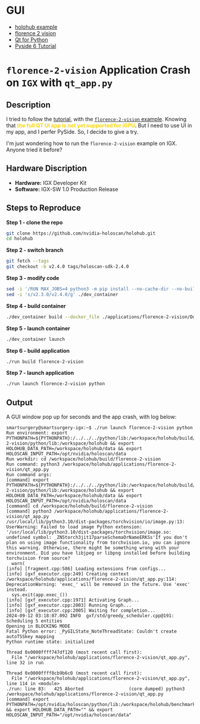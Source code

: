 # GUI
- [holohub example][gui-for-python-applications]
- [florence 2 vision][florence-2-vision]
- [Qt for Python][qt-for-python]
- [Pyside 6 Tutorial][pyside-6-tutorial]

# `florence-2-vision` Application Crash on `IGX` with `qt_app.py`

## Description 
I tried to follow the [tutorial][gui-for-python-applications], with the [`florence-2-vision` example][florence-2-vision]. Knowing that <span style="color: gold">**the full QT UI app is not yet supported for iGPU**</span>. But I need to use UI in my app, and I perfer PySide. So, I decide to give a try.

I'm just wondering how to run the `florence-2-vision` example on IGX. Anyone tried it before?

## Hardware Discription
- **Hardware:** IGX Developer Kit
- **Software:** IGX-SW 1.0 Production Release

## Steps to Reproduce
**Step 1 - clone the repo**
```bash
git clone https://github.com/nvidia-holoscan/holohub.git
cd holohub
```
**Step 2 - switch branch**
```bash
git fetch --tags
git checkout -b v2.4.0 tags/holoscan-sdk-2.4.0
```
**Step 3 - modify code**
```bash
sed -i '/RUN MAX_JOBS=4 python3 -m pip install --no-cache-dir --no-build-isolation flash-attn/s/^/# /' ./applications/florence-2-vision/Dockerfile
sed -i 's/v2.3.0/v2.4.0/g' ./dev_container
```
**Step 4 - build container**
```bash
./dev_container build --docker_file ./applications/florence-2-vision/Dockerfile
```
**Step 5 - launch container**
```bash
./dev_container launch 
```
**Step 6 - build application**
```bash
./run build florence-2-vision
```
**Step 7 - launch application**
```bash
./run launch florence-2-vision python
```
## Output

A GUI window pop up for seconds and the app crash, with log below:
```
smartsurgery@smartsurgery-igx:~$ ./run launch florence-2-vision python
Run environment: export PYTHONPATH=${PYTHONPATH}:/../../../python/lib:/workspace/holohub/build/florence-2-vision/python/lib:/workspace/holohub && export HOLOHUB_DATA_PATH=/workspace/holohub/data && export HOLOSCAN_INPUT_PATH=/opt/nvidia/holoscan/data
Run workdir: cd /workspace/holohub/build/florence-2-vision
Run command: python3 /workspace/holohub/applications/florence-2-vision/qt_app.py
Run command args: 
[command] export PYTHONPATH=${PYTHONPATH}:/../../../python/lib:/workspace/holohub/build/florence-2-vision/python/lib:/workspace/holohub && export HOLOHUB_DATA_PATH=/workspace/holohub/data && export HOLOSCAN_INPUT_PATH=/opt/nvidia/holoscan/data
[command] cd /workspace/holohub/build/florence-2-vision
[command] python3 /workspace/holohub/applications/florence-2-vision/qt_app.py
/usr/local/lib/python3.10/dist-packages/torchvision/io/image.py:13: UserWarning: Failed to load image Python extension: '/usr/local/lib/python3.10/dist-packages/torchvision/image.so: undefined symbol: _ZN5torch3jit17parseSchemaOrNameERKSs'If you don't plan on using image functionality from torchvision.io, you can ignore this warning. Otherwise, there might be something wrong with your environment. Did you have libjpeg or libpng installed before building torchvision from source?
  warn(
[info] [fragment.cpp:586] Loading extensions from configs...
[info] [gxf_executor.cpp:249] Creating context
/workspace/holohub/applications/florence-2-vision/qt_app.py:114: DeprecationWarning: 'exec_' will be removed in the future. Use 'exec' instead.
  sys.exit(app.exec_())
[info] [gxf_executor.cpp:1971] Activating Graph...
[info] [gxf_executor.cpp:2003] Running Graph...
[info] [gxf_executor.cpp:2005] Waiting for completion...
2024-09-12 03:18:07.092 INFO  gxf/std/greedy_scheduler.cpp@191: Scheduling 5 entities
Opening in BLOCKING MODE 
Fatal Python error: _PyGILState_NoteThreadState: Couldn't create autoTSSkey mapping
Python runtime state: initialized

Thread 0x0000ffff747df120 (most recent call first):
  File "/workspace/holohub/applications/florence-2-vision/qt_app.py", line 32 in run

Thread 0x0000ffff8cb9b6c0 (most recent call first):
  File "/workspace/holohub/applications/florence-2-vision/qt_app.py", line 114 in <module>
./run: line 83:   425 Aborted                 (core dumped) python3 /workspace/holohub/applications/florence-2-vision/qt_app.py
[command] export PYTHONPATH=/opt/nvidia/holoscan/python/lib:/workspace/holohub/benchmarks/holoscan_flow_benchmarking && export HOLOHUB_DATA_PATH="" && export HOLOSCAN_INPUT_PATH="/opt/nvidia/holoscan/data"
```

[gui-for-python-applications]: https://github.com/nvidia-holoscan/holohub/tree/main/tutorials/gui_for_python_applications
[florence-2-vision]: https://github.com/nvidia-holoscan/holohub/tree/main/applications/florence-2-vision
[qt-for-python]: https://doc.qt.io/qtforpython-6/
[pyside-6-tutorial]: https://www.pythonguis.com/pyside6-tutorial/